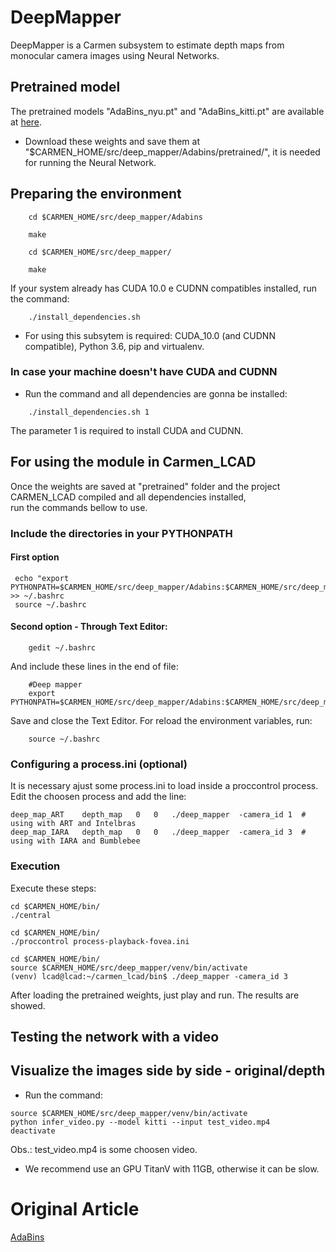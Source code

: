 # DeepMapper

DeepMapper is a Carmen subsystem to estimate depth maps from monocular camera images using Neural Networks. 

## Pretrained model

The pretrained models "AdaBins_nyu.pt" and "AdaBins_kitti.pt" are available at [here](https://1drv.ms/u/s!AuWRnPR26byUmfRxBQ327hc8eXse2Q?e=AQuYZw).
* Download these weights and save them at "$CARMEN_HOME/src/deep_mapper/Adabins/pretrained/", it is needed for running the Neural Network.

## Preparing the environment

```shell
    cd $CARMEN_HOME/src/deep_mapper/Adabins
```
```shell
    make
```

```shell
    cd $CARMEN_HOME/src/deep_mapper/
```
```shell
    make
```
If your system already has CUDA 10.0 e CUDNN compatibles installed, run the command:
```shell
    ./install_dependencies.sh
```

* For using this subsytem is required: CUDA_10.0 (and CUDNN compatible), Python 3.6, pip and virtualenv.

### In case your machine doesn't have CUDA and CUDNN
* Run the command and all dependencies are gonna be installed:
```shell
    ./install_dependencies.sh 1
```
The parameter 1 is required to install CUDA and CUDNN.


## For using the module in Carmen_LCAD

 Once the weights are saved at "pretrained" folder and the project CARMEN_LCAD compiled and all dependencies installed, <br/>
 run the commands bellow to use. 
 
### Include the directories in your PYTHONPATH
#### First option
```shell
 echo "export PYTHONPATH=$CARMEN_HOME/src/deep_mapper/Adabins:$CARMEN_HOME/src/deep_mapper/Adabins/models/:$PYTHONPATH" >> ~/.bashrc
 source ~/.bashrc
```
#### Second option - Through Text Editor:
```shell
    gedit ~/.bashrc
```
And include these lines in the end of file:
```shell
    #Deep mapper
    export PYTHONPATH=$CARMEN_HOME/src/deep_mapper/Adabins:$CARMEN_HOME/src/deep_mapper/Adabins/models:$PYTHONPATH
```
Save and close the Text Editor. For reload the environment variables, run:
```shell
    source ~/.bashrc
```

### Configuring a process.ini (optional)
It is necessary ajust some process.ini to load inside a proccontrol process. Edit the choosen process and add the line:
```
deep_map_ART    depth_map   0   0   ./deep_mapper  -camera_id 1  # using with ART and Intelbras
deep_map_IARA   depth_map   0   0   ./deep_mapper  -camera_id 3  # using with IARA and Bumblebee 
```

### Execution
Execute these steps:
```shell
cd $CARMEN_HOME/bin/
./central
```
```shell
cd $CARMEN_HOME/bin/
./proccontrol process-playback-fovea.ini
```
```shell
cd $CARMEN_HOME/bin/
source $CARMEN_HOME/src/deep_mapper/venv/bin/activate
(venv) lcad@lcad:~/carmen_lcad/bin$ ./deep_mapper -camera_id 3
```
After loading the pretrained weights, just play and run. The results are showed.


## Testing the network with a video

## Visualize the images side by side - original/depth
* Run the command:
```
source $CARMEN_HOME/src/deep_mapper/venv/bin/activate
python infer_video.py --model kitti --input test_video.mp4
deactivate
```
Obs.: test_video.mp4 is some choosen video.

* We recommend use an GPU TitanV with 11GB, otherwise it can be slow.

# Original Article
[AdaBins](https://arxiv.org/abs/2011.14141)

